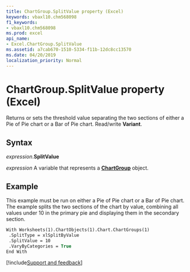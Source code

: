```yaml
---
title: ChartGroup.SplitValue property (Excel)
keywords: vbaxl10.chm568098
f1_keywords:
- vbaxl10.chm568098
ms.prod: excel
api_name:
- Excel.ChartGroup.SplitValue
ms.assetid: a7cab670-1510-5334-f11b-12dc8cc13570
ms.date: 04/20/2019
localization_priority: Normal
---
```



# ChartGroup.SplitValue property (Excel)

Returns or sets the threshold value separating the two sections of either a Pie of Pie chart or a Bar of Pie chart. Read/write **Variant**.


## Syntax

_expression_.**SplitValue**

_expression_ A variable that represents a **[ChartGroup](Excel.ChartGroup(object).md)** object.


## Example

This example must be run on either a Pie of Pie chart or a Bar of Pie chart. The example splits the two sections of the chart by value, combining all values under 10 in the primary pie and displaying them in the secondary section.

```vb
With Worksheets(1).ChartObjects(1).Chart.ChartGroups(1) 
 .SplitType = xlSplitByValue 
 .SplitValue = 10 
 .VaryByCategories = True 
End With
```




[!include[Support and feedback](~/includes/feedback-boilerplate.md)]